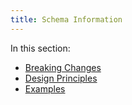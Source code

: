 ```yaml
---
title: Schema Information
---
```


In this section:

* [Breaking Changes](changelog.md)
* [Design Principles](design-principles.md)
* [Examples](examples.md)
